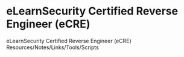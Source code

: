 # eLearnSecurity Certified Reverse Engineer (eCRE)  
eLearnSecurity Certified Reverse Engineer (eCRE) Resources/Notes/Links/Tools/Scripts
